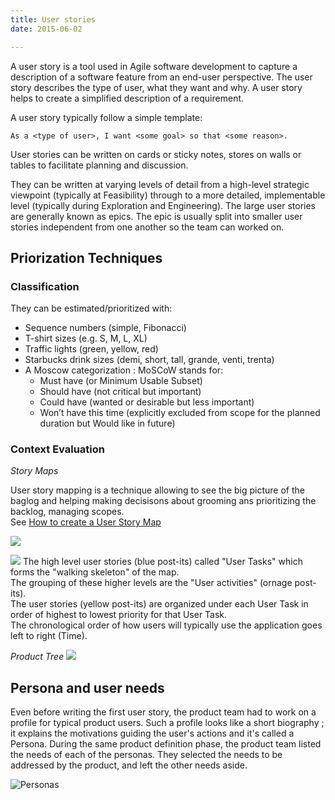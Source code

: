 ```yaml
---
title: User stories
date: 2015-06-02

---
```



<!-- BEGIN_SUMMARY -->
A user story is a tool used in Agile software development to capture a description of a software feature from an end-user perspective. The user story describes the type of user, what they want and why. A user story helps to create a simplified description of a requirement.

<!-- END_SUMMARY -->
A user story typically follow a simple template:

    As a <type of user>, I want <some goal> so that <some reason>.  

User stories can be written on cards or sticky notes, stores on walls or tables to facilitate planning and discussion.

They can be written at varying levels of detail from a high-level strategic viewpoint (typically at Feasibility) through to a more detailed, implementable level (typically during Exploration and Engineering). The large user stories are generally known as epics.
The epic is usually split into smaller user stories independent from one another so the team can worked on.

## Priorization Techniques

### Classification
They can be estimated/prioritized with:

* Sequence numbers (simple, Fibonacci)
* T-shirt sizes (e.g. S, M, L, XL)
* Traffic lights (green, yellow, red)
* Starbucks drink sizes (demi, short, tall, grande, venti, trenta)
* A Moscow categorization : MoSCoW stands for:
    * Must have (or Minimum Usable Subset)
    * Should have (not critical but important)
    * Could have (wanted or desirable but less important)
    * Won’t have this time (explicitly excluded from scope for the planned duration but Would like in future)

### Context Evaluation

*Story Maps*

User story mapping is a technique allowing to see the big picture of the baglog and helping making decisisons about grooming ans prioritizing the backlog, managing scopes.  
See [How to create a User Story Map](http://winnipegagilist.blogspot.fr/2012/03/how-to-create-user-story-map.html)

![](http://image.slidesharecdn.com/prioritizationtechniques-tarangbaxichiragdoshi-130304041346-phpapp01/95/prioritization-techniques-for-agile-teams-25-638.jpg?cb=1389711411)

![](http://3.bp.blogspot.com/-Qmue5-IotbA/VTZsZUsecxI/AAAAAAAAAO0/J34ZMd_WdJE/s1600/UserStoryMapDefinitions.png)
The high level user stories (blue post-its) called "User Tasks" which forms the "walking skeleton" of the map.  
The grouping of these higher levels are the "User activities" (ornage post-its).  
The user stories (yellow post-its) are organized under each User Task in order of highest to lowest priority for that User Task.  
The chronological order of how users will typically use the application goes left to right (Time).  

*Product Tree*
![](http://image.slidesharecdn.com/prioritizationtechniques-tarangbaxichiragdoshi-130304041346-phpapp01/95/prioritization-techniques-for-agile-teams-26-638.jpg?cb=1389711411)

## Persona and user needs

Even before writing the first user story, the product team had to work on a profile for typical product users. Such a profile looks like a short biography ; it explains the motivations guiding the user's actions and it's called a Persona. 
During the same product definition phase, the product team listed the needs of each of the personas. They selected the needs to be addressed by the product, and left the other needs aside.

![Personas](http://image.slidesharecdn.com/fromideatoproduct-150608153131-lva1-app6892/95/from-idea-to-product-14-638.jpg?cb=1433777781)



<!--
Sources :
http://www.agilemodeling.com/artifacts/userStory.htm
http://winnipegagilist.blogspot.fr/2012/03/how-to-create-user-story-map.html
http://fr.slideshare.net/mikecohn/prioritizing-your-product-backlog-22870228?related=1
http://www.mountaingoatsoftware.com/blog/visualizing-a-large-product-backlog-with-a-treemap
-->
